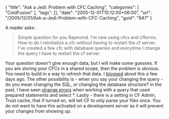{
	"title": "Ask a Jedi: Problem with CFC Caching",
	"categories": [
		"ColdFusion"
	],
	"tags": [],
	"date": "2005-12-01T10:12:00+06:00",
	"url": "/2005/12/01/Ask-a-Jedi-Problem-with-CFC-Caching",
	"guid": "947"
}

A reader asks:

<blockquote>
Simple question for you Raymond. I'm new using cfcs and cfforms. How to do I reinitialize a cfc without having to restart the cf server. I've created a few cfc with database queries and everytime I change the query I have to restart the cf server.
</blockquote>

Your question doesn't give enough data, but I will make some guesses. If you are storing your CFCs in a shared scope, then the problem is obvious. You need to build in a way to refresh that data. I <a href="http://ray.camdenfamily.com/index.cfm/2005/11/28/Ask-a-Jedi-Refreshing-Application-Variables">blogged</a> about this a few days ago. The other possibility is - when you say your changing the query - do you mean changing the SQL, or changing the database structure? In the past, I have seen <a href="http://ray.camdenfamily.com/index.cfm?mode=entry&entry=3CE1E9A7-C54A-6BD7-28FDC5E5009DB1E4">strange errors</a> when working with a query that used prepared statements and select *. Lastly - there is a setting in CF Admin, Trust cache, that if turned on, will tell CF to only parse your files once. You do not want to have this activated on a development server as it will prevent your changes from showing up.